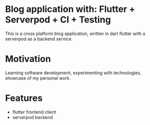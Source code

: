 # Blog application with: Flutter + Serverpod + CI + Testing

This is a cross platform blog application, written in dart flutter with a serverpod as a backend service.

# Motivation
Learning software development, experimenting with technologies, showcase of my personal work.

# Features
- flutter frontend client
- serverpod backend

